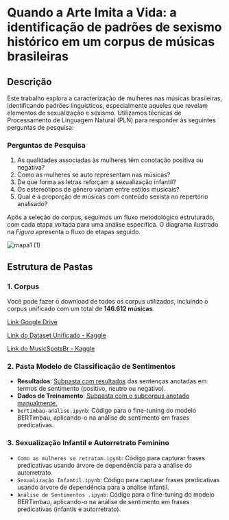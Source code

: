 # Quando a Arte Imita a Vida: a identificação de padrões de sexismo histórico em um corpus de músicas brasileiras

## Descrição

Este trabalho explora a caracterização de mulheres nas músicas brasileiras, identificando padrões linguísticos, especialmente aqueles que revelam elementos de sexualização e sexismo. Utilizamos técnicas de Processamento de Linguagem Natural (PLN) para responder às seguintes perguntas de pesquisa:

### Perguntas de Pesquisa
1. As qualidades associadas às mulheres têm conotação positiva ou negativa?
2. Como as mulheres se auto representam nas músicas?
3. De que forma as letras reforçam a sexualização infantil?
4. Os estereótipos de gênero variam entre estilos musicais?
5. Qual é a proporção de músicas com conteúdo sexista no repertório analisado?

Após a seleção do corpus, seguimos um fluxo metodológico estruturado, com cada etapa voltada para uma análise específica. O diagrama ilustrado na *Figura* apresenta o fluxo de etapas seguido.

![mapa1 (1)](https://github.com/user-attachments/assets/5883c4a4-1852-4261-bce5-6bc0272865db)

## Estrutura de Pastas

### 1. Corpus
Você pode fazer o download de todos os corpus utilizados, incluindo o corpus unificado com um total de **146.612 músicas**.

[Link Google Drive](https://drive.google.com/drive/folders/1BdBsE5gqEVaQ7ANuiuOilYMmjX320Okv?usp=sharing)

[Link do Dataset Unificado - Kaggle](https://www.kaggle.com/datasets/vitoriafirmino/brazilian-lyrics)

[Link do MusicSpotsBr - Kaggle 
](https://www.kaggle.com/datasets/vitoriafirmino/musicspotsbr-popular-brazilian-lyrics-on-spotify)

### 2. Pasta Modelo de Classificação de Sentimentos
- **Resultados**: [Subpasta com resultados](https://drive.google.com/drive/folders/1p57lDAngnc0piW9rs3OTJuIUkYMqZDCI?usp=sharing) das sentenças anotadas em termos de sentimento (positivo, neutro ou negativo).
- **Dados de Treinamento**: [Subpasta com o subcorpus anotado manualmente.](https://drive.google.com/drive/folders/1VFOnKBQlXfCtykBJqX7txTnaTu7-UNy3?usp=sharing)
- `bertimbau-analise.ipynb`: Código para o fine-tuning do modelo BERTimbau, aplicando-o na análise de sentimento em frases predicativas.

### 3. Sexualização Infantil e Autorretrato Feminino
- `Como as mulheres se retratam.ipynb`: Código para capturar frases predicativas usando árvore de dependência para a análise do autorretrato.
- `Sexualização Infantil.ipynb`: Código para capturar frases predicativas usando árvore de dependência para a análise infantil.
- `Análise de Sentimentos .ipynb`: Código para o fine-tuning do modelo BERTimbau, aplicando-o na análise de sentimento em frases predicativas (infantis e autorretrato).
